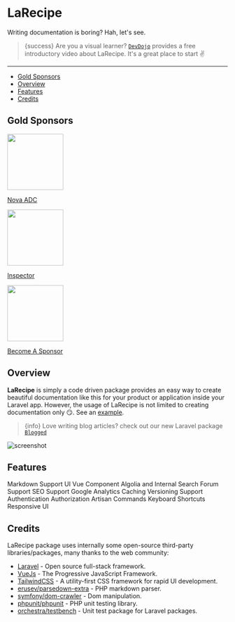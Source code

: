 # LaRecipe

Writing documentation is boring? Hah, let's see.

> {success} Are you a visual learner? [`DevDojo`](https://devdojo.com/episode/larecipe) provides a free introductory video about LaRecipe. It's a great place to start ✌️

---

- [Gold Sponsors](#sponsors)
- [Overview](#overview)
- [Features](#features)
- [Credits](#credits)

<a name="sponsors"></a>
## Gold Sponsors

<div class="flex">
    <larecipe-card class="mr-2 text-center shadow shadow-lg">
        <a href="https://nova-adc.com/" target="__blank">
            <img width="128" height="128" src="https://images.opencollective.com/nova-adc/f507268/logo.png" />
            <p class="text-xl font-bold text-red">Nova ADC</p>
        </a>
    </larecipe-card>
    <larecipe-card class="mr-2 text-center shadow shadow-lg">
        <a href="https://www.inspector.dev/" target="__blank">
            <img width="128" height="128" src="https://www.inspector.dev/wp-content/uploads/2018/10/logo-horizontal-shadow-transparent-768x225.png" />
            <p class="text-xl font-bold text-red">Inspector</p>
        </a>
    </larecipe-card>
    <larecipe-card type="black" class="mr-2 text-center">
        <a href="https://opencollective.com/larecipe" target="__blank">
            <img width="128" height="128" src="/images/svg/heart.svg" />
            <p class="text-xl font-bold text-white">Become A Sponsor</p>
        </a>
    </larecipe-card>
</div>

<a name="overview"></a>
## Overview

**LaRecipe** is simply  a code driven package provides an easy way to create beautiful documentation like this for your product or application inside your Laravel app. However, the usage of LaRecipe is not limited to creating documentation only 😏. See an [example](/docs/{{version}}/example-project-tracking).

> {info} Love writing blog articles? check out our new Laravel package [`Blogged`](https://blogged.binarytorch.com.my)


![screenshot](https://larecipe.binarytorch.com.my/images/screenshot.png)

<a name="features"></a>
## Features

<larecipe-card>
    <larecipe-badge type="success" circle class="mr-2" icon="fa fa-book"></larecipe-badge> Markdown Support
    <larecipe-progress type="success" :value="100"></larecipe-progress>
</larecipe-card>

<larecipe-card>
    <larecipe-badge type="success" circle class="mr-2" icon="fa  fa-heart"></larecipe-badge> UI Vue Component
    <larecipe-progress :striped="true" :animated="true" type="success" :value="100"></larecipe-progress>
</larecipe-card>

<larecipe-card>
    <larecipe-badge type="success" circle class="mr-2" icon="fa  fa-search"></larecipe-badge> Algolia and Internal Search
    <larecipe-progress :striped="true" :animated="true" type="success" :value="100"></larecipe-progress>
</larecipe-card>

<larecipe-card>
    <larecipe-badge type="success" circle class="mr-2" icon="fa fa-comment"></larecipe-badge> Forum Support
    <larecipe-progress :striped="true" :animated="true" type="success" :value="100"></larecipe-progress>
</larecipe-card>

<larecipe-card>
    <larecipe-badge type="success" circle class="mr-2" icon="fa fa-paper-plane"></larecipe-badge> SEO Support
    <larecipe-progress :striped="true" :animated="true" type="success" :value="100"></larecipe-progress>
</larecipe-card>

<larecipe-card>
    <larecipe-badge type="success" circle class="mr-2" icon="fa fa-bar-chart"></larecipe-badge> Google Analytics
    <larecipe-progress :striped="true" :animated="true" type="success" :value="100"></larecipe-progress>
</larecipe-card>

<larecipe-card>
    <larecipe-badge type="success" circle class="mr-2" icon="fa fa-bookmark"></larecipe-badge> Caching
    <larecipe-progress :striped="true" :animated="true" type="success" :value="100"></larecipe-progress>
</larecipe-card>

<larecipe-card>
    <larecipe-badge type="success" circle class="mr-2" icon="fa fa-code-fork"></larecipe-badge> Versioning Support
    <larecipe-progress :striped="true" :animated="true" type="success" :value="100"></larecipe-progress>
</larecipe-card>

<larecipe-card>
    <larecipe-badge type="success" circle class="mr-2" icon="fa fa-lock"></larecipe-badge> Authentication
    <larecipe-progress :striped="true" :animated="true" type="success" :value="100"></larecipe-progress>
</larecipe-card>

<larecipe-card>
    <larecipe-badge type="success" circle class="mr-2" icon="fa fa-address-card"></larecipe-badge> Authorization
    <larecipe-progress :striped="true" :animated="true" type="success" :value="100"></larecipe-progress>
</larecipe-card>

<larecipe-card>
    <larecipe-badge type="success" circle class="mr-2" icon="fa  fa-terminal"></larecipe-badge> Artisan Commands
    <larecipe-progress :striped="true" :animated="true" type="success" :value="100"></larecipe-progress>
</larecipe-card>

<larecipe-card>
    <larecipe-badge type="success" circle class="mr-2" icon="fa  fa-key"></larecipe-badge> Keyboard Shortcuts
    <larecipe-progress :striped="true" :animated="true" type="success" :value="100"></larecipe-progress>
</larecipe-card>

<larecipe-card>
    <larecipe-badge type="success" circle class="mr-2" icon="fa  fa-user"></larecipe-badge> Responsive UI
    <larecipe-progress :striped="true" :animated="true" type="success" :value="99"></larecipe-progress>
</larecipe-card>


<a name="credits"></a>
## Credits

LaRecipe package uses internally some open-source third-party libraries/packages, many thanks to the web community:

+ [Laravel](https://laravel.com) - Open source full-stack framework.
+ [VueJs](https://vuejs.org) - The Progressive JavaScript Framework.
+ [TailwindCSS](https://tailwindcss.com) - A utility-first CSS framework for rapid UI development.
+ [erusev/parsedown-extra](https://github.com/erusev/parsedown-extra) - PHP markdown parser.
+ [symfony/dom-crawler](https://symfony.com) - Dom manipulation.
+ [phpunit/phpunit](https://phpunit.de) - PHP unit testing library.
+ [orchestra/testbench](https://github.com/orchestral/testbench) - Unit test package for Laravel packages.


<larecipe-newsletter></larecipe-newsletter>